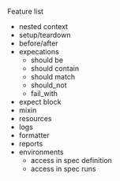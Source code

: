 Feature list
 - nested context
 - setup/teardown
 - before/after
 - expecations
    - should be
    - should contain
    - should match
    - should_not
    - fail_with
 - expect block
 - mixin
 - resources
 - logs
 - formatter
 - reports
 - environments
    - access in spec definition
    - access in spec runs

